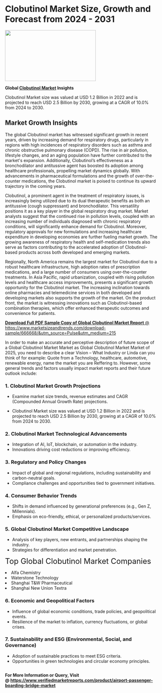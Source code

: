 <H1>Clobutinol Market Size, Growth and Forecast from 2024 - 2031</H1><img class="aligncenter size-medium wp-image-584254" src="https://thirdeyenews.in/wp-content/uploads/2024/09/Global-Market-Research-300x168.jpeg" alt="" width="300" height="168" /><p><strong>Global&nbsp;<a href="https://www.marketsizeandtrends.com/download-sample/666668/&amp;utm_source=Pulse&amp;utm_medium=215">Clobutinol Market</a> Insights</strong></p><p>Clobutinol Market size was valued at USD 1.2 Billion in 2022 and is projected to reach USD 2.5 Billion by 2030, growing at a CAGR of 10.0% from 2024 to 2030.</p><p><h2>Market Growth Insights</h2> <p>The global Clobutinol market has witnessed significant growth in recent years, driven by increasing demand for respiratory drugs, particularly in regions with high incidences of respiratory disorders such as asthma and chronic obstructive pulmonary disease (COPD). The rise in air pollution, lifestyle changes, and an aging population have further contributed to the market's expansion. Additionally, Clobutinol’s effectiveness as a bronchodilator and antitussive agent has boosted its adoption among healthcare professionals, propelling market dynamics globally. With advancements in pharmaceutical formulations and the growth of over-the-counter medications, the Clobutinol market is poised to continue its upward trajectory in the coming years.</p> <p><a href="#"></a></p> <p>Clobutinol, a prominent agent in the treatment of respiratory issues, is increasingly being utilized due to its dual therapeutic benefits as both an antitussive (cough suppressant) and bronchodilator. This versatility positions it as a key player in the global respiratory drug market. Market analysts suggest that the continued rise in pollution levels, coupled with an increasing number of individuals diagnosed with chronic respiratory conditions, will significantly enhance demand for Clobutinol. Moreover, regulatory approvals for new formulations and increasing healthcare expenditure in developing economies are further fueling market growth. The growing awareness of respiratory health and self-medication trends also serve as factors contributing to the accelerated adoption of Clobutinol-based products across both developed and emerging markets.</p> <p>Regionally, North America remains the largest market for Clobutinol due to a robust healthcare infrastructure, high adoption rates of prescription medications, and a large number of consumers using over-the-counter treatments. In Asia Pacific, rapid urbanization, coupled with rising pollution levels and healthcare access improvements, presents a significant growth opportunity for the Clobutinol market. The increasing inclination towards online pharmacies and telemedicine services in both developed and developing markets also supports the growth of the market. On the product front, the market is witnessing innovations such as Clobutinol-based combination therapies, which offer enhanced therapeutic outcomes and convenience for patients.</p> <p><a href="#"></p><p><span class=""><strong>Download Full PDF Sample Copy of Global Clobutinol Market Report</strong> @ <a href="https://www.marketsizeandtrends.com/download-sample/666668/&amp;utm_source=Pulse&amp;utm_medium=215" target="_blank">https://www.marketsizeandtrends.com/download-sample/666668/&amp;utm_source=Pulse&amp;utm_medium=215</a></span></p><p>In order to make an accurate and perceptive description of future scope of a Global&nbsp;Clobutinol Market Market as Global&nbsp;Clobutinol Market Market of 2025, you need to describe a clear Vision &ndash; What Industry or Linda can you think of for example: Quote from a Technology, healthcare, automotive, renewable energy, name the market you are Reffering to. However, some general trends and factors usually impact market reports and their future outlook include:</p><h3>1.&nbsp;<strong>Clobutinol Market Growth Projections</strong></h3><ul><li>Examine market size trends, revenue estimates and CAGR (Compounded Annual Growth Rate) projections.</li><li><p>Clobutinol Market size was valued at USD 1.2 Billion in 2022 and is projected to reach USD 2.5 Billion by 2030, growing at a CAGR of 10.0% from 2024 to 2030.</p></li></ul><h3>2.&nbsp;<strong>Clobutinol Market Technological Advancements</strong></h3><ul><li>Integration of AI, IoT, blockchain, or automation in the industry.</li><li>Innovations driving cost reductions or improving efficiency.</li></ul><h3>3.&nbsp;<strong>Regulatory and Policy Changes</strong></h3><ul><li>Impact of global and regional regulations, including sustainability and carbon-neutral goals.</li><li>Compliance challenges and opportunities tied to government initiatives.</li></ul><h3>4.&nbsp;<strong>Consumer Behavior Trends</strong></h3><ul><li>Shifts in demand influenced by generational preferences (e.g., Gen Z, Millennials).</li><li>Emphasis on eco-friendly, ethical, or personalized products/services.</li></ul><h3>5.&nbsp;<strong>Global Clobutinol Market Competitive Landscape</strong></h3><ul><li>Analysis of key players, new entrants, and partnerships shaping the industry.</li><li>Strategies for differentiation and market penetration.</li></ul><p data-pm-slice="1 1 []"><span style="color: inherit; font-family: inherit; font-size: 25px;">Top Global Clobutinol Market Companies</span></p><div class="" data-test-id=""><p><li>Alfa Chemistry</li><li> Waterstone Technology</li><li> Shanghai T&W Pharmaceutical</li><li> Shanghai New Union Textra</li></p></div><h3>6.&nbsp;<strong>Economic and Geopolitical Factors</strong></h3><ul><li>Influence of global economic conditions, trade policies, and geopolitical events.</li><li>Resilience of the market to inflation, currency fluctuations, or global crises.</li></ul><h3>7.&nbsp;<strong>Sustainability and ESG (Environmental, Social, and Governance)</strong></h3><ul><li>Adoption of sustainable practices to meet ESG criteria.</li><li>Opportunities in green technologies and circular economy principles.</li></ul><h2><strong style="font-size: 14px;">For More Information or Query, Visit @&nbsp;</strong><a style="background-color: #ffffff; font-size: 14px;" href="https://www.marketsizeandtrends.com/report/clobutinol-market/" target="_blank">https://www.verifiedmarketreports.com/product/airport-passenger-boarding-bridge-market</a></h2>
